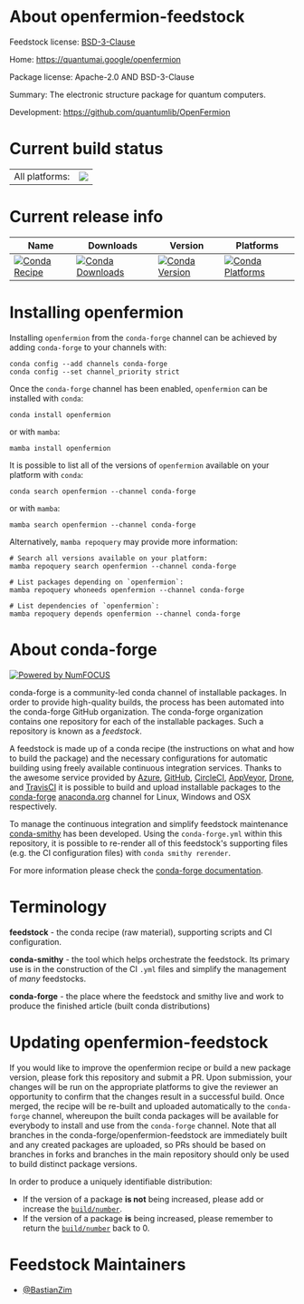 About openfermion-feedstock
===========================

Feedstock license: [BSD-3-Clause](https://github.com/conda-forge/openfermion-feedstock/blob/main/LICENSE.txt)

Home: https://quantumai.google/openfermion

Package license: Apache-2.0 AND BSD-3-Clause

Summary: The electronic structure package for quantum computers.

Development: https://github.com/quantumlib/OpenFermion

Current build status
====================


<table><tr><td>All platforms:</td>
    <td>
      <a href="https://dev.azure.com/conda-forge/feedstock-builds/_build/latest?definitionId=14674&branchName=main">
        <img src="https://dev.azure.com/conda-forge/feedstock-builds/_apis/build/status/openfermion-feedstock?branchName=main">
      </a>
    </td>
  </tr>
</table>

Current release info
====================

| Name | Downloads | Version | Platforms |
| --- | --- | --- | --- |
| [![Conda Recipe](https://img.shields.io/badge/recipe-openfermion-green.svg)](https://anaconda.org/conda-forge/openfermion) | [![Conda Downloads](https://img.shields.io/conda/dn/conda-forge/openfermion.svg)](https://anaconda.org/conda-forge/openfermion) | [![Conda Version](https://img.shields.io/conda/vn/conda-forge/openfermion.svg)](https://anaconda.org/conda-forge/openfermion) | [![Conda Platforms](https://img.shields.io/conda/pn/conda-forge/openfermion.svg)](https://anaconda.org/conda-forge/openfermion) |

Installing openfermion
======================

Installing `openfermion` from the `conda-forge` channel can be achieved by adding `conda-forge` to your channels with:

```
conda config --add channels conda-forge
conda config --set channel_priority strict
```

Once the `conda-forge` channel has been enabled, `openfermion` can be installed with `conda`:

```
conda install openfermion
```

or with `mamba`:

```
mamba install openfermion
```

It is possible to list all of the versions of `openfermion` available on your platform with `conda`:

```
conda search openfermion --channel conda-forge
```

or with `mamba`:

```
mamba search openfermion --channel conda-forge
```

Alternatively, `mamba repoquery` may provide more information:

```
# Search all versions available on your platform:
mamba repoquery search openfermion --channel conda-forge

# List packages depending on `openfermion`:
mamba repoquery whoneeds openfermion --channel conda-forge

# List dependencies of `openfermion`:
mamba repoquery depends openfermion --channel conda-forge
```


About conda-forge
=================

[![Powered by
NumFOCUS](https://img.shields.io/badge/powered%20by-NumFOCUS-orange.svg?style=flat&colorA=E1523D&colorB=007D8A)](https://numfocus.org)

conda-forge is a community-led conda channel of installable packages.
In order to provide high-quality builds, the process has been automated into the
conda-forge GitHub organization. The conda-forge organization contains one repository
for each of the installable packages. Such a repository is known as a *feedstock*.

A feedstock is made up of a conda recipe (the instructions on what and how to build
the package) and the necessary configurations for automatic building using freely
available continuous integration services. Thanks to the awesome service provided by
[Azure](https://azure.microsoft.com/en-us/services/devops/), [GitHub](https://github.com/),
[CircleCI](https://circleci.com/), [AppVeyor](https://www.appveyor.com/),
[Drone](https://cloud.drone.io/welcome), and [TravisCI](https://travis-ci.com/)
it is possible to build and upload installable packages to the
[conda-forge](https://anaconda.org/conda-forge) [anaconda.org](https://anaconda.org/)
channel for Linux, Windows and OSX respectively.

To manage the continuous integration and simplify feedstock maintenance
[conda-smithy](https://github.com/conda-forge/conda-smithy) has been developed.
Using the ``conda-forge.yml`` within this repository, it is possible to re-render all of
this feedstock's supporting files (e.g. the CI configuration files) with ``conda smithy rerender``.

For more information please check the [conda-forge documentation](https://conda-forge.org/docs/).

Terminology
===========

**feedstock** - the conda recipe (raw material), supporting scripts and CI configuration.

**conda-smithy** - the tool which helps orchestrate the feedstock.
                   Its primary use is in the construction of the CI ``.yml`` files
                   and simplify the management of *many* feedstocks.

**conda-forge** - the place where the feedstock and smithy live and work to
                  produce the finished article (built conda distributions)


Updating openfermion-feedstock
==============================

If you would like to improve the openfermion recipe or build a new
package version, please fork this repository and submit a PR. Upon submission,
your changes will be run on the appropriate platforms to give the reviewer an
opportunity to confirm that the changes result in a successful build. Once
merged, the recipe will be re-built and uploaded automatically to the
`conda-forge` channel, whereupon the built conda packages will be available for
everybody to install and use from the `conda-forge` channel.
Note that all branches in the conda-forge/openfermion-feedstock are
immediately built and any created packages are uploaded, so PRs should be based
on branches in forks and branches in the main repository should only be used to
build distinct package versions.

In order to produce a uniquely identifiable distribution:
 * If the version of a package **is not** being increased, please add or increase
   the [``build/number``](https://docs.conda.io/projects/conda-build/en/latest/resources/define-metadata.html#build-number-and-string).
 * If the version of a package **is** being increased, please remember to return
   the [``build/number``](https://docs.conda.io/projects/conda-build/en/latest/resources/define-metadata.html#build-number-and-string)
   back to 0.

Feedstock Maintainers
=====================

* [@BastianZim](https://github.com/BastianZim/)

